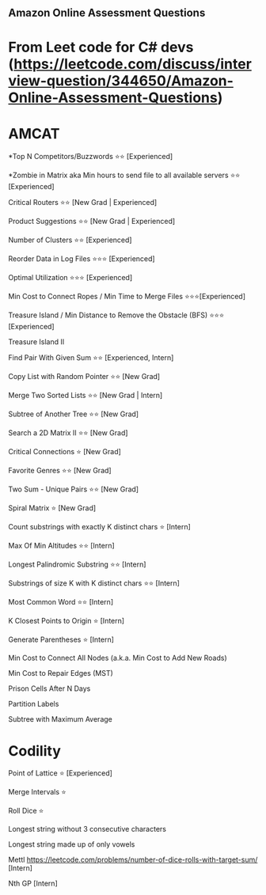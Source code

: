 ## Amazon Online Assessment Questions

# From Leet code for C# devs (https://leetcode.com/discuss/interview-question/344650/Amazon-Online-Assessment-Questions)


# AMCAT
*Top N Competitors/Buzzwords ⭐⭐ [Experienced]

*Zombie in Matrix aka Min hours to send file to all available servers ⭐⭐ [Experienced]

Critical Routers ⭐⭐ [New Grad | Experienced]

Product Suggestions ⭐⭐ [New Grad | Experienced]

Number of Clusters ⭐⭐ [Experienced]

Reorder Data in Log Files ⭐⭐⭐ [Experienced]

Optimal Utilization ⭐⭐⭐ [Experienced]

Min Cost to Connect Ropes / Min Time to Merge Files ⭐⭐⭐[Experienced]

Treasure Island / Min Distance to Remove the Obstacle (BFS) ⭐⭐⭐ [Experienced]

Treasure Island II

Find Pair With Given Sum ⭐⭐ [Experienced, Intern]

Copy List with Random Pointer ⭐⭐ [New Grad]

Merge Two Sorted Lists ⭐⭐ [New Grad | Intern]

Subtree of Another Tree ⭐⭐ [New Grad]

Search a 2D Matrix II ⭐⭐ [New Grad]

Critical Connections ⭐ [New Grad]

Favorite Genres ⭐⭐ [New Grad]

Two Sum - Unique Pairs ⭐⭐ [New Grad]

Spiral Matrix ⭐ [New Grad]

Count substrings with exactly K distinct chars ⭐ [Intern]

Max Of Min Altitudes ⭐⭐ [Intern]

Longest Palindromic Substring ⭐⭐ [Intern]

Substrings of size K with K distinct chars ⭐⭐ [Intern]

Most Common Word ⭐⭐ [Intern]

K Closest Points to Origin ⭐ [Intern]

Generate Parentheses ⭐ [Intern]

Min Cost to Connect All Nodes (a.k.a. Min Cost to Add New Roads)

Min Cost to Repair Edges (MST)

Prison Cells After N Days

Partition Labels

Subtree with Maximum Average


# Codility

Point of Lattice ⭐ [Experienced]

Merge Intervals ⭐

Roll Dice ⭐

Longest string without 3 consecutive characters

Longest string made up of only vowels

Mettl
https://leetcode.com/problems/number-of-dice-rolls-with-target-sum/ [Intern]

Nth GP [Intern]
